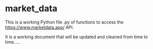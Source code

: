 # market_data

This is a working Python file .py of functions to access the https://www.marketdata.app/ API.

It is a working document that will be updated and cleaned from time to time.....
